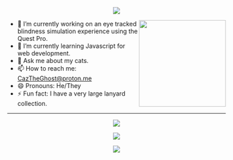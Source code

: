 <div align="center">
<a>
  <img src="https://capsule-render.vercel.app/api?type=waving&height=200&color=30fff8&text=About&nbsp;Me">
</a>
</div>
<div>
<a href="https://github.com/anuraghazra/convoychat">
      <img height=200 align="right" src="https://github-readme-stats.vercel.app/api?username=cnmhqwerty" />
</a>
  
- 🔭 I’m currently working on an eye tracked blindness simulation experience using the Quest Pro.
- 🌱 I’m currently learning Javascript for web development.
- 💬 Ask me about my cats.
- 📫 How to reach me: CazTheGhost@proton.me
- 😄 Pronouns: He/They
- ⚡ Fun fact: I have a very large lanyard collection.
</div>

<hr/>
<div align="center">
  <p><a href="https://skillicons.dev">
    <img src="https://skillicons.dev/icons?i=cs,rider,unity,cpp,blender,unreal,dotnet,python,html" />
  </a></p>
<p><a>
  <img src="https://github-readme-steam-card.vercel.app/status/?steamid=76561198118770972&show_recent_game_bg=true&show_in_game_bg=true" />
</p></a>
<p><a href="https://spotify-github-profile.kittinanx.com/api/view?uid=trooper6199&redirect=true">
  <img src="https://spotify-github-profile.kittinanx.com/api/view?uid=trooper6199&cover_image=true&theme=novatorem&show_offline=false&background_color=121212&interchange=false&profanity=true&bar_color=53b14f&bar_color_cover=true" />
</p></a>
</div>

